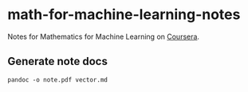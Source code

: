 # math-for-machine-learning-notes
Notes for Mathematics for Machine Learning on [Coursera](https://www.coursera.org/learn/linear-algebra-machine-learning/home/welcome "Mathematics for Mahcine Learning").

## Generate note docs
```
pandoc -o note.pdf vector.md
```

